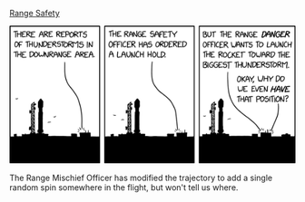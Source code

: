 [Range Safety](https://xkcd.com/2876)

![Range Safety](./random_comic.png)

The Range Mischief Officer has modified the trajectory to add a single random spin somewhere in the flight, but won't tell us where.

